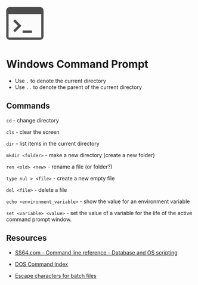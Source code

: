 <p align="left"><img src="../img/logo_cmd.png" width="100px" height="100x"></p>

# Windows Command Prompt

- Use `.` to denote the current directory
- Use `..` to denote the parent of the current directory

## Commands

`cd` -  change directory

`cls` - clear the screen

`dir` - list items in the current directory

`mkdir <folder>` - make a new directory (create a new folder)

`ren <old> <new>` - rename a file (or folder?)

`type nul > <file>` - create a new empty file

`del <file>` - delete a file

`echo <environment_variable>` - show the value for an environment variable

`set <variable> <value>` - set the value of a variable for the life of the active command prompt window.

## Resources

- [SS64.com - Command line reference - Database and OS scripting](https://ss64.com/)

- [DOS Command Index](http://web.csulb.edu/~murdock/dosindex.html)

- [Escape characters for batch files](https://www.robvanderwoude.com/escapechars.php)
